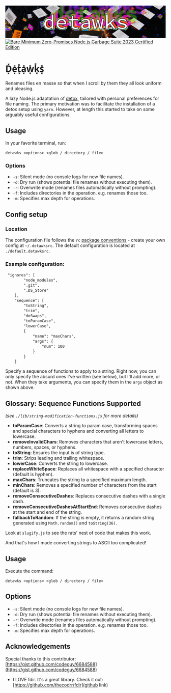 ![Detawks Logo](./.github/detawks-small.jpg)
[![Bare Minimum Zero-Promises Node.js Garbage Suite 2023 Certified Edition](https://github.com/elliotberry/detawks/actions/workflows/nodejs-tests.yml/badge.svg)](https://github.com/elliotberry/detawks/actions/workflows/nodejs-tests.yml)
# D͓̽e͓̽t͓̽a͓̽w͓̽k͓̽s͓̽
Renames files en masse so that when I scroll by them they all look uniform and pleasing.

A lazy Node.js adaptation of [detox](https://github.com/dharple/detox), tailored with personal preferences for file naming. The primary motivation was to facilitate the installation of a detox setup using `yarn`. However, at length this started to take on some arguably useful configurations.

## Usage
In your favorite terminal, run:
```
detawks <options> <glob / directory / file> 
```
### Options
- `-s`: Silent mode (no console logs for new file names).
- `-d`: Dry run (shows potential file renames without executing them).
- `-r`: Overwrite mode (renames files automatically without prompting).
- `-f`: Includes directories in the operation. e.g. renames those too.
- `-m`: Specifies max depth for operations.

## Config setup
### Location
The configuration file follows the `rc` [package conventions](https://www.npmjs.com/package/rc) - create your own config at `~/.detawksrc`. The default configuration is located at `./default.detawksrc`.
### Example configuration:
```
 "ignores": [
        "node_modules",
        ".git",
        ".DS_Store"
    ],
    "sequence": [
        "toString",
        "trim",
        "doSwaps",
        "toParamCase",
        "lowerCase",
        {
            "name": "maxChars",
            "args": {
                "num": 100
            }
        }
    ]
```

Specify a sequence of functions to apply to a string. Right now, you can only specify the absurd ones I've written (see below), but I'll add more, or not. When they take arguments, you can specify them in the `args` object as shown above.

## Glossary: Sequence Functions Supported
*(see `./lib/string-modification-functions.js` for more details)*

- **toParamCase**: Converts a string to param case, transforming spaces and special characters to hyphens and converting all letters to lowercase.
- **removeInvalidChars**: Removes characters that aren't lowercase letters, numbers, spaces, or hyphens.
- **toString**: Ensures the input is of string type.
- **trim**: Strips leading and trailing whitespace.
- **lowerCase**: Converts the string to lowercase.
- **replaceWhiteSpace**: Replaces all whitespace with a specified character (default is hyphen).
- **maxChars**: Truncates the string to a specified maximum length.
- **minChars**: Removes a specified number of characters from the start (default is 3).
- **removeConsecutiveDashes**: Replaces consecutive dashes with a single dash.
- **removeConsecutiveDashesAtStartEnd**: Removes consecutive dashes at the start and end of the string.
- **fallbackToRandom**: If the string is empty, it returns a random string generated using `Math.random()` and `toString(36)`.

Look at `slugify.js` to see the rats' nest of code that makes this work.

And that's how I made converting strings to ASCII too complicated!

## Usage

Execute the command:

```
detawks <options> <glob / directory / file> 
```

## Options

- `-s`: Silent mode (no console logs for new file names).
- `-d`: Dry run (shows potential file renames without executing them).
- `-r`: Overwrite mode (renames files automatically without prompting).
- `-f`: Includes directories in the operation. e.g. renames those too.
- `-m`: Specifies max depth for operations.

## Acknowledgements

Special thanks to this contributor: [https://gist.github.com/codeguy/6684588](https://gist.github.com/codeguy/6684588)

- I LOVE fdir. It's a great library. Check it out: [https://github.com/thecodrr/fdir](github link)
